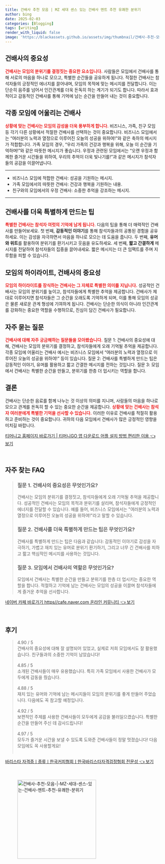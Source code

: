 ```yaml
---
title: 건배사 추천 모음 | MZ 세대 센스 있는 건배사 멘트 추천 유쾌한 분위기
author: bing
date: 2025-02-03
categories: [Blogging]
tags: [writing]
render_with_liquid: false
image: 'https://blackassets.github.io/assets/img/thumbnail/건배사-추천-모음-|-MZ-세대-센스-있는-건배사-멘트-추천-유쾌한-분위기.webp'
---
```



<h2 id='건배사의_중요성'>건배사의 중요성</h2>

<p><b><span style="color: #ee2323;">건배사는 모임의 분위기를 결정짓는 중요한 요소입니다.</span></b> 사람들은 모임에서 건배사를 통해 서로의 마음을 하나로 모으고, 특별한 순간들을 공유하게 됩니다. 적절한 건배사는 참석자들의 긍정적인 에너지를 끌어내며, 모임의 목적에 맞는 메시지를 전달합니다. 이는 단순히 음주를 넘어서 인간관계를 더욱 돈독히 하는 계기가 되기도 합니다. 따라서 효과적이고 감동적인 건배사를 통해 기억에 남는 순간을 만들어 내는 것이 중요합니다.</p>

<h2 id='각종_모임에_어울리는_건배사'>각종 모임에 어울리는 건배사</h2>

<p><b><span style="color: #ee2323;">상황에 맞는 건배사는 모임의 감성을 더욱 풍부하게 합니다.</span></b> 비즈니스, 가족, 친구 모임 등 각기 다른 상황에서 적절한 건배사를 선택하는 것이 중요합니다. 비즈니스 모임에서는 “여러분의 노력과 열정으로 이루어진 오늘의 성공을 위하여!”와 같은 축하의 메시지가 적합합니다. 가족 모임의 경우, “우리 가족의 건강과 행복을 위해, 오늘 이 순간을 기억하며!”와 같은 따뜻한 메시지가 좋습니다. 우정과 관련된 모임에서는 “오랜 우정과 함께한 즐거운 시간들을 위하여, 우리의 추억이 더욱 빛나기를!”과 같은 메시지가 참석자들의 공감을 이끌어냅니다.</p>

<hr />

<ul>
    <li>비즈니스 모임에 적합한 건배사: 성공을 기원하는 메시지.</li>
    <li>가족 모임에서의 따뜻한 건배사: 건강과 행복을 기원하는 내용.</li>
    <li>친구와의 모임에서의 우정 건배사: 소중한 추억을 강조하는 메시지.</li>
</ul>

<hr />

<h2 id='건배사를_더욱_특별하게_만드는_팁'>건배사를 더욱 특별하게 만드는 팁</h2>

<p><b><span style="color: #ee2323;">특별한 건배사는 참석자 여럿의 기억에 남게 됩니다.</span></b> 다음의 팁을 통해 더 매력적인 건배사를 만들어보세요. 첫 번째, <b>감동적인 이야기</b>를 통해 참석자들과의 공통된 경험을 공유하세요. 이는 감성을 자극하면서 마음을 하나로 모으는 데 도움을 줍니다. 두 번째, <b>유머와 위트</b>를 활용하여 분위기를 환기시키고 웃음을 유도하세요. 세 번째, <b>짧고 간결하게</b> 메시지를 전달하여 참석자들의 집중을 끌어내세요. 짧은 메시지는 더 큰 임팩트를 주며 지루함을 피할 수 있습니다.</p>

<h2 id='모임의_하이라이트'>모임의 하이라이트, 건배사의 중요성</h2>

<p><b><span style="color: #ee2323;">모임의 하이라이트를 장식하는 건배사는 그 자체로 특별한 의미를 지닙니다.</span></b> 성공적인 건배사는 모임의 분위기를 높이고, 참석자들에게 특별한 추억을 제공합니다. 건배사가 제대로 이루어지면 참석자들은 그 순간을 오래도록 기억하게 되며, 이를 통해 모임의 성공은 물론 새로운 관계 형성에 기여하게 됩니다. 건배사는 단순한 의식이 아니라 인간관계를 강화하는 중요한 역할을 수행하므로, 진심이 담긴 건배사가 필요합니다.</p>

<h2 id='자주_묻는_질문'>자주 묻는 질문</h2>

<p><b><span style="color: #ee2323;">건배사에 대해 자주 궁금해하는 질문들을 모아봤습니다.</span></b> 질문 1: 건배사의 중요성에 대해, 건배사는 모임의 분위기를 결정하고, 참석자들에게 오래 기억될 추억을 제공합니다. 각종 모임에 어울리는 건배사 예시는 비즈니스 모임에서 “여러분의 노력과 열정으로 이루어진 오늘의 성공을 위하여!” 등이 있습니다. 질문 2: 건배사를 특별하게 만드는 팁은 감동적인 이야기, 유머를 활용하고 짧고 간결한 메시지를 전하는 것입니다. 질문 3: 모임에서 건배사는 특별한 순간을 만들고, 분위기를 한층 더 업시키는 역할을 합니다.</p>

<h2 id='결론'>결론</h2>

<p>건배사는 단순한 음료를 함께 나누는 것 이상의 의미를 지니며, 사람들의 마음을 하나로 모으고 관계를 돈독히 할 수 있는 중요한 순간을 제공합니다. <b><span style="color: #ee2323;">상황에 맞는 건배사는 참석자 여러분에게 특별한 기억을 선사할 수 있습니다.</span></b> 이러한 이유로 건배사를 적절히 활용하고 준비하는 것이 중요합니다. 귀하의 다음 모임에서 건배사가 많은 긍정적인 영향을 미치길 바랍니다.</p>


<p><a class="click-button" title="티머니고 홈페이지 바로가기 | 티머니GO 앱 다운로드 어플 설치 방법 편리한 이용" href="https://blackassets.github.io/posts/%ED%8B%B0%EB%A8%B8%EB%8B%88%EA%B3%A0-%ED%99%88%ED%8E%98%EC%9D%B4%EC%A7%80-%EB%B0%94%EB%A1%9C%EA%B0%80%EA%B8%B0-%ED%8B%B0%EB%A8%B8%EB%8B%88GO-%EC%95%B1-%EB%8B%A4%EC%9A%B4%EB%A1%9C%EB%93%9C-%EC%96%B4%ED%94%8C-%EC%84%A4%EC%B9%98-%EB%B0%A9%EB%B2%95-%ED%8E%B8%EB%A6%AC%ED%95%9C-%EC%9D%B4%EC%9A%A9/" rel="dofollow">티머니고 홈페이지 바로가기 | 티머니GO 앱 다운로드 어플 설치 방법 편리한 이용 👈 보기</a></p><br>
<h2 id='자주_찾는_FAQ'>자주 찾는 FAQ</h2>
<div itemscope="" itemtype="https://schema.org/FAQPage"> 
<blockquote> 
<div itemscope="" itemprop="mainEntity" itemtype="https://schema.org/Question"> 
<h3 itemprop="name">질문 1. 건배사의 중요성은 무엇인가요?</h3> 
<div itemscope="" itemprop="acceptedAnswer" itemtype="https://schema.org/Answer"> 
<span itemprop="text"> 
<p>건배사는 모임의 분위기를 결정짓고, 참석자들에게 오래 기억될 추억을 제공합니다. 성공적인 건배사는 모임의 목적과 분위기를 살리며, 참석자들에게 긍정적인 에너지를 전달할 수 있습니다. 예를 들어, 비즈니스 모임에서는 "여러분의 노력과 열정으로 이루어진 오늘의 성공을 위하여!"라고 말할 수 있습니다.</p> 
</span> 
</div> 
</div> 

<div itemscope="" itemprop="mainEntity" itemtype="https://schema.org/Question"> 
<h3 itemprop="name">질문 2. 건배사를 더욱 특별하게 만드는 팁은 무엇인가요?</h3> 
<div itemscope="" itemprop="acceptedAnswer" itemtype="https://schema.org/Answer"> 
<span itemprop="text"> 
<p>건배사를 특별하게 만드는 팁은 다음과 같습니다: 감동적인 이야기로 감성을 자극하기, 가볍고 재치 있는 유머로 분위기 환기하기, 그리고 너무 긴 건배사를 피하고 짧고 핵심적인 메시지를 사용하는 것입니다.</p> 
</span> 
</div> 
</div> 

<div itemscope="" itemprop="mainEntity" itemtype="https://schema.org/Question"> 
<h3 itemprop="name">질문 3. 모임에서 건배사의 역할은 무엇인가요?</h3> 
<div itemscope="" itemprop="acceptedAnswer" itemtype="https://schema.org/Answer"> 
<span itemprop="text"> 
<p>모임에서 건배사는 특별한 순간을 만들고 분위기를 한층 더 업시키는 중요한 역할을 합니다. 적절하고 기억에 남는 건배사는 모임의 성공을 이끌며 참석자들에게 즐거운 추억을 선사합니다.</p> 
</span> 
</div> 
</div> 

</blockquote> 
</div>
<p><a class="click-button" title="네이버 카페 바로가기 https//cafe.naver.com 온라인 커뮤니티" href="https://blackassets.github.io/posts/%EB%84%A4%EC%9D%B4%EB%B2%84-%EC%B9%B4%ED%8E%98-%EB%B0%94%EB%A1%9C%EA%B0%80%EA%B8%B0-httpscafe.naver.com-%EC%98%A8%EB%9D%BC%EC%9D%B8-%EC%BB%A4%EB%AE%A4%EB%8B%88%ED%8B%B0/" rel="dofollow">네이버 카페 바로가기 https//cafe.naver.com 온라인 커뮤니티 👈 보기</a></p><br>
<h2 id='후기'>후기</h2>
<div itemscope itemtype="https://schema.org/Product">
  <blockquote>
  <div itemprop="review" itemscope itemtype="https://schema.org/Review">
      <div itemprop="reviewRating" itemscope itemtype="https://schema.org/Rating"> <span itemprop="ratingValue">4.90</span> / <span itemprop="bestRating">5</span> </div>
      <span itemprop="reviewBody">건배사의 중요성에 대해 잘 설명되어 있었고, 실제로 저희 모임에서도 잘 활용했습니다. 친구들과의 소중한 기억이 남았습니다!</span>
  </div>
  <br>
  <div itemprop="review" itemscope itemtype="https://schema.org/Review">
      <div itemprop="reviewRating" itemscope itemtype="https://schema.org/Rating"> <span itemprop="ratingValue">4.85</span> / <span itemprop="bestRating">5</span> </div>
      <span itemprop="reviewBody">소개된 건배사들이 매우 유용했습니다. 특히 가족 모임에서 사용한 건배사가 모두에게 감동을 줬습니다.</span>
  </div>
  <br>
  <div itemprop="review" itemscope itemtype="https://schema.org/Review">
      <div itemprop="reviewRating" itemscope itemtype="https://schema.org/Rating"> <span itemprop="ratingValue">4.88</span> / <span itemprop="bestRating">5</span> </div>
      <span itemprop="reviewBody">재치 있는 유머와 기억에 남는 메시지들이 모임의 분위기를 좋게 만들어 주었습니다. 다음에도 꼭 참고할 예정입니다.</span>
  </div>
  <br>
  <div itemprop="review" itemscope itemtype="https://schema.org/Review">
      <div itemprop="reviewRating" itemscope itemtype="https://schema.org/Rating"> <span itemprop="ratingValue">4.92</span> / <span itemprop="bestRating">5</span> </div>
      <span itemprop="reviewBody">보편적인 주제를 사용한 건배사들이 모두에게 공감을 불러일으켰습니다. 특별한 순간을 만들어 주신 데 감사드립니다!</span>
  </div>
  <br>
  <div itemprop="review" itemscope itemtype="https://schema.org/Review">
      <div itemprop="reviewRating" itemscope itemtype="https://schema.org/Rating"> <span itemprop="ratingValue">4.97</span> / <span itemprop="bestRating">5</span> </div>
      <span itemprop="reviewBody">모두가 즐거운 시간을 보낼 수 있도록 도와준 건배사들이 정말 멋졌습니다! 다음 모임에도 꼭 사용할게요!</span>
  </div>
  <br>
  </blockquote>
</div>
<p><a class="click-button" title="바리스타 자격증ㅣ종류ㅣ한국커피협회ㅣ한국바리스타자격검정협회 전문성" href="https://blackassets.github.io/posts/%EB%B0%94%EB%A6%AC%EC%8A%A4%ED%83%80-%EC%9E%90%EA%B2%A9%EC%A6%9D%E3%85%A3%EC%A2%85%EB%A5%98%E3%85%A3%ED%95%9C%EA%B5%AD%EC%BB%A4%ED%94%BC%ED%98%91%ED%9A%8C%E3%85%A3%ED%95%9C%EA%B5%AD%EB%B0%94%EB%A6%AC%EC%8A%A4%ED%83%80%EC%9E%90%EA%B2%A9%EA%B2%80%EC%A0%95%ED%98%91%ED%9A%8C-%EC%A0%84%EB%AC%B8%EC%84%B1/" rel="dofollow">바리스타 자격증ㅣ종류ㅣ한국커피협회ㅣ한국바리스타자격검정협회 전문성 👈 보기</a></p><br>
<figure class="image"><img src="https://blackassets.github.io/assets/img/thumbnail/건배사-추천-모음-|-MZ-세대-센스-있는-건배사-멘트-추천-유쾌한-분위기.webp" alt="건배사-추천-모음-|-MZ-세대-센스-있는-건배사-멘트-추천-유쾌한-분위기" width="256" height="256"></figure>